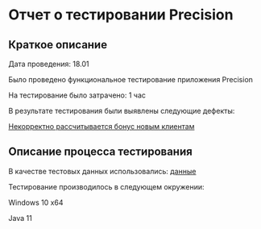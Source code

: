 # Отчет о тестировании Precision

## Краткое описание

Дата проведения: 18.01

Было проведено функциональное тестирование приложения Precision

На тестирование было затрачено: 1 час

В результате тестирования были выявлены следующие дефекты:

[Некорректно рассчитывается бонус новым клиентам](https://github.com/redzhina/java1-2-2/issues/1)

## Описание процесса тестирования

В качестве тестовых данных использовались: [данные](https://github.com/netology-code/javaqa-homeworks/tree/master/programming)

Тестирование производилось в следующем окружении:

Windows 10 x64

Java 11